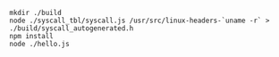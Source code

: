 

    mkdir ./build
    node ./syscall_tbl/syscall.js /usr/src/linux-headers-`uname -r` > ./build/syscall_autogenerated.h
    npm install
    node ./hello.js